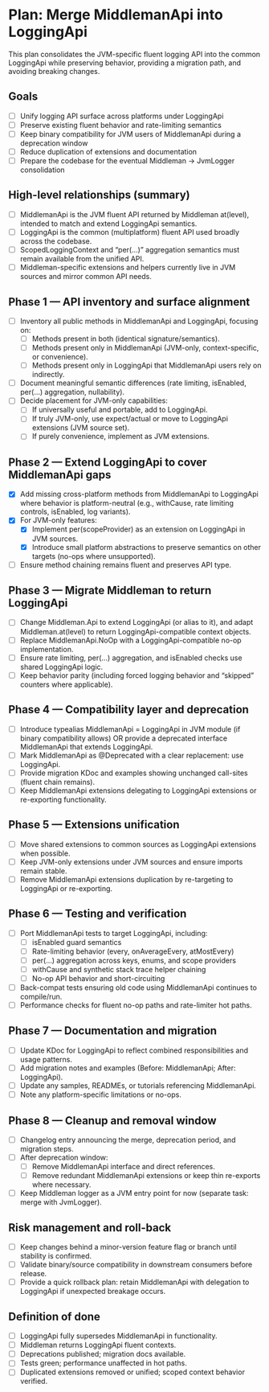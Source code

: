 # Plan: Merge MiddlemanApi into LoggingApi

This plan consolidates the JVM-specific fluent logging API into the common LoggingApi while preserving behavior, providing a migration path, and avoiding breaking changes.

## Goals
- [ ] Unify logging API surface across platforms under LoggingApi
- [ ] Preserve existing fluent behavior and rate-limiting semantics
- [ ] Keep binary compatibility for JVM users of MiddlemanApi during a deprecation window
- [ ] Reduce duplication of extensions and documentation
- [ ] Prepare the codebase for the eventual Middleman → JvmLogger consolidation

## High-level relationships (summary)
- [ ] MiddlemanApi is the JVM fluent API returned by Middleman at(level), intended to match and extend LoggingApi semantics.
- [ ] LoggingApi is the common (multiplatform) fluent API used broadly across the codebase.
- [ ] ScopedLoggingContext and “per(…)” aggregation semantics must remain available from the unified API.
- [ ] Middleman-specific extensions and helpers currently live in JVM sources and mirror common API needs.

## Phase 1 — API inventory and surface alignment
- [ ] Inventory all public methods in MiddlemanApi and LoggingApi, focusing on:
    - [ ] Methods present in both (identical signature/semantics).
    - [ ] Methods present only in MiddlemanApi (JVM-only, context-specific, or convenience).
    - [ ] Methods present only in LoggingApi that MiddlemanApi users rely on indirectly.
- [ ] Document meaningful semantic differences (rate limiting, isEnabled, per(…) aggregation, nullability).
- [ ] Decide placement for JVM-only capabilities:
    - [ ] If universally useful and portable, add to LoggingApi.
    - [ ] If truly JVM-only, use expect/actual or move to LoggingApi extensions (JVM source set).
    - [ ] If purely convenience, implement as JVM extensions.

## Phase 2 — Extend LoggingApi to cover MiddlemanApi gaps
- [x] Add missing cross-platform methods from MiddlemanApi to LoggingApi where behavior is platform-neutral (e.g., withCause, rate limiting controls, isEnabled, log variants).
- [x] For JVM-only features:
    - [x] Implement per(scopeProvider) as an extension on LoggingApi in JVM sources.
    - [x] Introduce small platform abstractions to preserve semantics on other targets (no-ops where unsupported).
- [ ] Ensure method chaining remains fluent and preserves API type.

## Phase 3 — Migrate Middleman to return LoggingApi
- [ ] Change Middleman.Api to extend LoggingApi (or alias to it), and adapt Middleman.at(level) to return LoggingApi-compatible context objects.
- [ ] Replace MiddlemanApi.NoOp with a LoggingApi-compatible no-op implementation.
- [ ] Ensure rate limiting, per(…) aggregation, and isEnabled checks use shared LoggingApi logic.
- [ ] Keep behavior parity (including forced logging behavior and “skipped” counters where applicable).

## Phase 4 — Compatibility layer and deprecation
- [ ] Introduce typealias MiddlemanApi = LoggingApi in JVM module (if binary compatibility allows) OR provide a deprecated interface MiddlemanApi that extends LoggingApi.
- [ ] Mark MiddlemanApi as @Deprecated with a clear replacement: use LoggingApi.
- [ ] Provide migration KDoc and examples showing unchanged call-sites (fluent chain remains).
- [ ] Keep MiddlemanApi extensions delegating to LoggingApi extensions or re-exporting functionality.

## Phase 5 — Extensions unification
- [ ] Move shared extensions to common sources as LoggingApi extensions when possible.
- [ ] Keep JVM-only extensions under JVM sources and ensure imports remain stable.
- [ ] Remove MiddlemanApi extensions duplication by re-targeting to LoggingApi or re-exporting.

## Phase 6 — Testing and verification
- [ ] Port MiddlemanApi tests to target LoggingApi, including:
    - [ ] isEnabled guard semantics
    - [ ] Rate-limiting behavior (every, onAverageEvery, atMostEvery)
    - [ ] per(…) aggregation across keys, enums, and scope providers
    - [ ] withCause and synthetic stack trace helper chaining
    - [ ] No-op API behavior and short-circuiting
- [ ] Back-compat tests ensuring old code using MiddlemanApi continues to compile/run.
- [ ] Performance checks for fluent no-op paths and rate-limiter hot paths.

## Phase 7 — Documentation and migration
- [ ] Update KDoc for LoggingApi to reflect combined responsibilities and usage patterns.
- [ ] Add migration notes and examples (Before: MiddlemanApi; After: LoggingApi).
- [ ] Update any samples, READMEs, or tutorials referencing MiddlemanApi.
- [ ] Note any platform-specific limitations or no-ops.

## Phase 8 — Cleanup and removal window
- [ ] Changelog entry announcing the merge, deprecation period, and migration steps.
- [ ] After deprecation window:
    - [ ] Remove MiddlemanApi interface and direct references.
    - [ ] Remove redundant MiddlemanApi extensions or keep thin re-exports where necessary.
- [ ] Keep Middleman logger as a JVM entry point for now (separate task: merge with JvmLogger).

## Risk management and roll-back
- [ ] Keep changes behind a minor-version feature flag or branch until stability is confirmed.
- [ ] Validate binary/source compatibility in downstream consumers before release.
- [ ] Provide a quick rollback plan: retain MiddlemanApi with delegation to LoggingApi if unexpected breakage occurs.

## Definition of done
- [ ] LoggingApi fully supersedes MiddlemanApi in functionality.
- [ ] Middleman returns LoggingApi fluent contexts.
- [ ] Deprecations published; migration docs available.
- [ ] Tests green; performance unaffected in hot paths.
- [ ] Duplicated extensions removed or unified; scoped context behavior verified.
